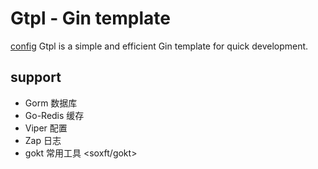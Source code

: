 # Gtpl - Gin template
[config](config)
Gtpl is a simple and efficient Gin template for quick development.


## support

- Gorm 数据库
- Go-Redis 缓存
- Viper 配置
- Zap 日志
- gokt 常用工具 <soxft/gokt>